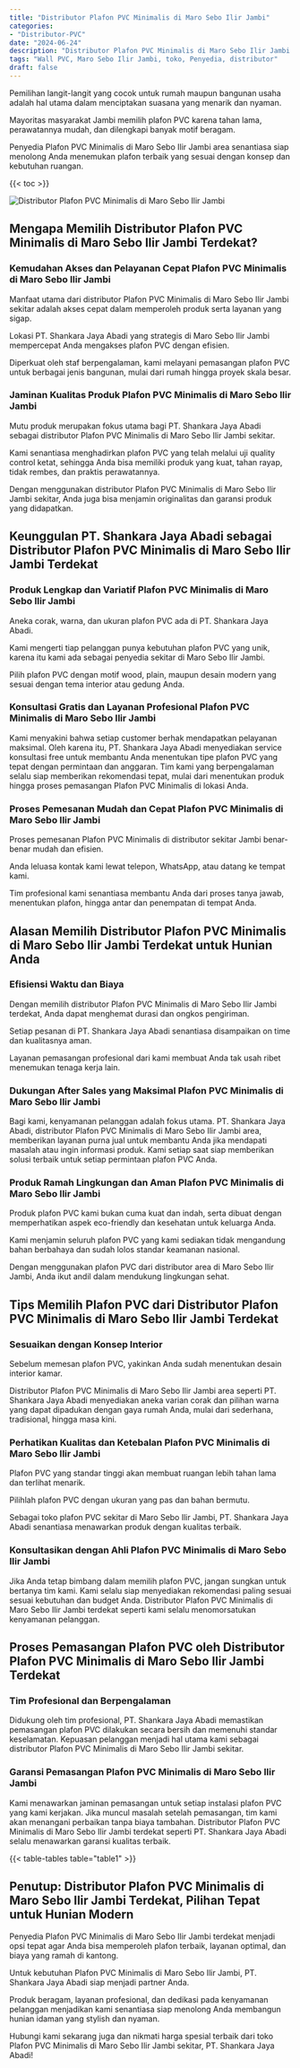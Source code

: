 ```yaml
---
title: "Distributor Plafon PVC Minimalis di Maro Sebo Ilir Jambi"
categories: 
- "Distributor-PVC"
date: "2024-06-24"
description: "Distributor Plafon PVC Minimalis di Maro Sebo Ilir Jambi bagi hunian, perkantoran, dan toko. Material terbaik, variasi motif, variasi warna elegan, dengan servis instalasi dikerjakan oleh tenaga ahli ahli dan kepastian resmi!|Jasa distribusi Plafon PVC Minimalis di Maro Sebo Ilir Jambi bagi kebutuhan rumah, kantor, maupun ritel, beserta produk terbaik dan penempatan oleh tim ahli serta kepastian resmi.|Pilihan Plafon PVC Minimalis di Maro Sebo Ilir Jambi yang terbukti untuk tempat tinggal, perkantoran, dan ritel, dengan produk unggulan dan penempatan oleh teknisi ahli serta jaminan resmi.|Penyediaan Plafon PVC Minimalis di Maro Sebo Ilir Jambi bagi rumah, perkantoran, serta gerai, beserta material unggulan dan penempatan dikerjakan oleh teknisi berpengalaman, dilengkapi beserta kepastian resmi.}"
tags: "Wall PVC, Maro Sebo Ilir Jambi, toko, Penyedia, distributor"
draft: false
---
```


Pemilihan langit-langit yang cocok untuk rumah maupun bangunan usaha adalah hal utama dalam menciptakan suasana yang menarik dan nyaman.

Mayoritas masyarakat Jambi memilih plafon PVC karena tahan lama, perawatannya mudah, dan dilengkapi banyak motif beragam.

Penyedia Plafon PVC Minimalis di Maro Sebo Ilir Jambi area senantiasa siap menolong Anda menemukan plafon terbaik yang sesuai dengan konsep dan kebutuhan ruangan.

{{< toc >}}

![Distributor Plafon PVC Minimalis di Maro Sebo Ilir Jambi](/images/Distributor-PVC/Distributor-Plafon-PVC-Minimalis-di-Maro-Sebo-Ilir-Jambi.png)


## Mengapa Memilih Distributor Plafon PVC Minimalis di Maro Sebo Ilir Jambi Terdekat?

### Kemudahan Akses dan Pelayanan Cepat Plafon PVC Minimalis di Maro Sebo Ilir Jambi

Manfaat utama dari distributor Plafon PVC Minimalis di Maro Sebo Ilir Jambi sekitar adalah akses cepat dalam memperoleh produk serta layanan yang sigap.

Lokasi PT. Shankara Jaya Abadi yang strategis di Maro Sebo Ilir Jambi mempercepat Anda mengakses plafon PVC dengan efisien.

Diperkuat oleh staf berpengalaman, kami melayani pemasangan plafon PVC untuk berbagai jenis bangunan, mulai dari rumah hingga proyek skala besar.

### Jaminan Kualitas Produk Plafon PVC Minimalis di Maro Sebo Ilir Jambi

Mutu produk merupakan fokus utama bagi PT. Shankara Jaya Abadi sebagai distributor Plafon PVC Minimalis di Maro Sebo Ilir Jambi sekitar.

Kami senantiasa menghadirkan plafon PVC yang telah melalui uji quality control ketat, sehingga Anda bisa memiliki produk yang kuat, tahan rayap, tidak rembes, dan praktis perawatannya.

Dengan menggunakan distributor Plafon PVC Minimalis di Maro Sebo Ilir Jambi sekitar, Anda juga bisa menjamin originalitas dan garansi produk yang didapatkan.

## Keunggulan PT. Shankara Jaya Abadi sebagai Distributor Plafon PVC Minimalis di Maro Sebo Ilir Jambi Terdekat

### Produk Lengkap dan Variatif Plafon PVC Minimalis di Maro Sebo Ilir Jambi

Aneka corak, warna, dan ukuran plafon PVC ada di PT. Shankara Jaya Abadi.

Kami mengerti tiap pelanggan punya kebutuhan plafon PVC yang unik, karena itu kami ada sebagai penyedia sekitar di Maro Sebo Ilir Jambi.

Pilih plafon PVC dengan motif wood, plain, maupun desain modern yang sesuai dengan tema interior atau gedung Anda.

### Konsultasi Gratis dan Layanan Profesional Plafon PVC Minimalis di Maro Sebo Ilir Jambi

Kami menyakini bahwa setiap customer berhak mendapatkan pelayanan maksimal. Oleh karena itu, PT. Shankara Jaya Abadi menyediakan service konsultasi free untuk membantu Anda menentukan tipe plafon PVC yang tepat dengan permintaan dan anggaran. Tim kami yang berpengalaman selalu siap memberikan rekomendasi tepat, mulai dari menentukan produk hingga proses pemasangan Plafon PVC Minimalis di lokasi Anda.

### Proses Pemesanan Mudah dan Cepat Plafon PVC Minimalis di Maro Sebo Ilir Jambi

Proses pemesanan Plafon PVC Minimalis di distributor sekitar Jambi benar-benar mudah dan efisien.

Anda leluasa kontak kami lewat telepon, WhatsApp, atau datang ke tempat kami.

Tim profesional kami senantiasa membantu Anda dari proses tanya jawab, menentukan plafon, hingga antar dan penempatan di tempat Anda.

## Alasan Memilih Distributor Plafon PVC Minimalis di Maro Sebo Ilir Jambi Terdekat untuk Hunian Anda

### Efisiensi Waktu dan Biaya

Dengan memilih distributor Plafon PVC Minimalis di Maro Sebo Ilir Jambi terdekat, Anda dapat menghemat durasi dan ongkos pengiriman.

Setiap pesanan di PT. Shankara Jaya Abadi senantiasa disampaikan on time dan kualitasnya aman.

Layanan pemasangan profesional dari kami membuat Anda tak usah ribet menemukan tenaga kerja lain.

### Dukungan After Sales yang Maksimal Plafon PVC Minimalis di Maro Sebo Ilir Jambi

Bagi kami, kenyamanan pelanggan adalah fokus utama. PT. Shankara Jaya Abadi, distributor Plafon PVC Minimalis di Maro Sebo Ilir Jambi area, memberikan layanan purna jual untuk membantu Anda jika mendapati masalah atau ingin informasi produk. Kami setiap saat siap memberikan solusi terbaik untuk setiap permintaan plafon PVC Anda.

### Produk Ramah Lingkungan dan Aman Plafon PVC Minimalis di Maro Sebo Ilir Jambi

Produk plafon PVC kami bukan cuma kuat dan indah, serta dibuat dengan memperhatikan aspek eco-friendly dan kesehatan untuk keluarga Anda.

Kami menjamin seluruh plafon PVC yang kami sediakan tidak mengandung bahan berbahaya dan sudah lolos standar keamanan nasional.

Dengan menggunakan plafon PVC dari distributor area di Maro Sebo Ilir Jambi, Anda ikut andil dalam mendukung lingkungan sehat.

## Tips Memilih Plafon PVC dari Distributor Plafon PVC Minimalis di Maro Sebo Ilir Jambi Terdekat

### Sesuaikan dengan Konsep Interior

Sebelum memesan plafon PVC, yakinkan Anda sudah menentukan desain interior kamar.

Distributor Plafon PVC Minimalis di Maro Sebo Ilir Jambi area seperti PT. Shankara Jaya Abadi menyediakan aneka varian corak dan pilihan warna yang dapat dipadukan dengan gaya rumah Anda, mulai dari sederhana, tradisional, hingga masa kini.

### Perhatikan Kualitas dan Ketebalan Plafon PVC Minimalis di Maro Sebo Ilir Jambi

Plafon PVC yang standar tinggi akan membuat ruangan lebih tahan lama dan terlihat menarik.

Pilihlah plafon PVC dengan ukuran yang pas dan bahan bermutu.

Sebagai toko plafon PVC sekitar di Maro Sebo Ilir Jambi, PT. Shankara Jaya Abadi senantiasa menawarkan produk dengan kualitas terbaik.

### Konsultasikan dengan Ahli Plafon PVC Minimalis di Maro Sebo Ilir Jambi

Jika Anda tetap bimbang dalam memilih plafon PVC, jangan sungkan untuk bertanya tim kami. Kami selalu siap menyediakan rekomendasi paling sesuai sesuai kebutuhan dan budget Anda. Distributor Plafon PVC Minimalis di Maro Sebo Ilir Jambi terdekat seperti kami selalu menomorsatukan kenyamanan pelanggan.

## Proses Pemasangan Plafon PVC oleh Distributor Plafon PVC Minimalis di Maro Sebo Ilir Jambi Terdekat

### Tim Profesional dan Berpengalaman

Didukung oleh tim profesional, PT. Shankara Jaya Abadi memastikan pemasangan plafon PVC dilakukan secara bersih dan memenuhi standar keselamatan. Kepuasan pelanggan menjadi hal utama kami sebagai distributor Plafon PVC Minimalis di Maro Sebo Ilir Jambi sekitar.

### Garansi Pemasangan Plafon PVC Minimalis di Maro Sebo Ilir Jambi

Kami menawarkan jaminan pemasangan untuk setiap instalasi plafon PVC yang kami kerjakan. Jika muncul masalah setelah pemasangan, tim kami akan menangani perbaikan tanpa biaya tambahan. Distributor Plafon PVC Minimalis di Maro Sebo Ilir Jambi terdekat seperti PT. Shankara Jaya Abadi selalu menawarkan garansi kualitas terbaik.

{{< table-tables table="table1" >}}

## Penutup: Distributor Plafon PVC Minimalis di Maro Sebo Ilir Jambi Terdekat, Pilihan Tepat untuk Hunian Modern

Penyedia Plafon PVC Minimalis di Maro Sebo Ilir Jambi terdekat menjadi opsi tepat agar Anda bisa memperoleh plafon terbaik, layanan optimal, dan biaya yang ramah di kantong.

Untuk kebutuhan Plafon PVC Minimalis di Maro Sebo Ilir Jambi, PT. Shankara Jaya Abadi siap menjadi partner Anda.

Produk beragam, layanan profesional, dan dedikasi pada kenyamanan pelanggan menjadikan kami senantiasa siap menolong Anda membangun hunian idaman yang stylish dan nyaman.

Hubungi kami sekarang juga dan nikmati harga spesial terbaik dari toko Plafon PVC Minimalis di Maro Sebo Ilir Jambi sekitar, PT. Shankara Jaya Abadi!